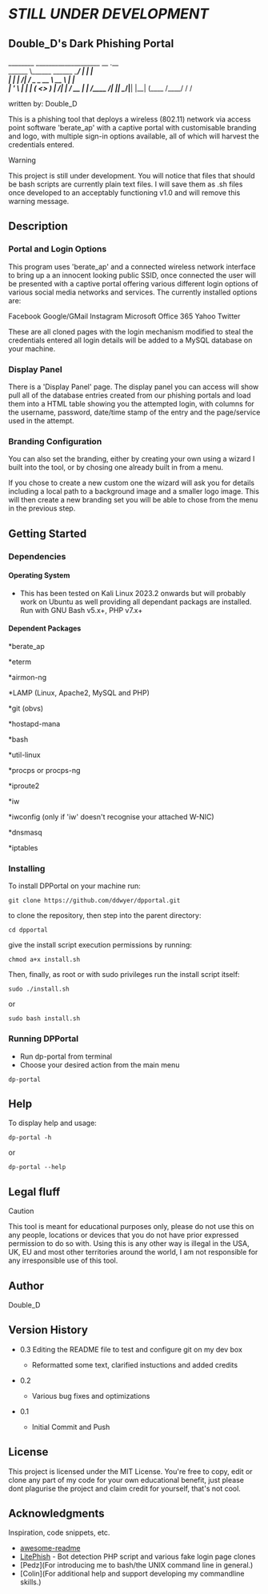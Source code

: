 # ***STILL UNDER DEVELOPMENT***

## Double_D's Dark Phishing Portal


________ ____________________              __         .__   
\______ \\______   \______   \____________/  |______  |  |  
 |    |  \|     ___/|     ___/  _ \_  __ \   __\__  \ |  |  
 |    '   \    |    |    |  (  <_> )  | \/|  |  / __ \|  |__
/_______  /____|    |____|   \____/|__|   |__| (____  /____/
        \/                                          \/      


  written by: Double_D



This is a phishing tool that deploys a wireless (802.11) network via access 
point software 'berate_ap' with a captive portal with customisable branding
and logo, with multiple sign-in options available, all of which will harvest
the credentials entered.

> [!WARNING]
> This project is still under development. You will notice that files that should be bash scripts are currently plain text files. I will save them as .sh files once developed to an acceptably functioning v1.0 and will remove this warning message.

## Description

### Portal and Login Options

This program uses 'berate_ap' and a connected wireless network interface to
bring up a an innocent looking public SSID, once connected the user will be
presented with a captive portal offering various different login options of
various social media networks and services. The currently installed options
are:

Facebook
Google/GMail
Instagram
Microsoft Office 365
Yahoo
Twitter

These are all cloned pages with the login mechanism modified to steal the 
credentials entered all login details will be added to a MySQL database on
your machine.

### Display Panel

There is a 'Display Panel' page. The display panel you can access will show
pull all of the database entries created from our phishing portals and load
them into a HTML table showing you the attempted login, with columns for the
username, password, date/time stamp of the entry and the page/service used in
the attempt.

### Branding Configuration

You can also set the branding, either by creating your own using a wizard I
built into the tool, or by chosing one already built in from a menu.

If you chose to create a new custom one the wizard will ask you for details 
including a local path to a background image and a smaller logo image.
This will then create a new branding set you will be able to chose from the 
menu in the previous step.


## Getting Started

### Dependencies

#### Operating System
* This has been tested on Kali Linux 2023.2 onwards but will probably work 
on Ubuntu as well providing all dependant packags are installed. Run with 
GNU Bash v5.x+, PHP v7.x+

#### Dependent Packages

*berate_ap 

*eterm

*airmon-ng

*LAMP (Linux, Apache2, MySQL and PHP)

*git (obvs) 

*hostapd-mana

*bash

*util-linux

*procps or procps-ng

*iproute2

*iw

*iwconfig (only if 'iw' doesn't recognise your attached W-NIC)

*dnsmasq

*iptables


### Installing

To install DPPortal on your machine run:
```
git clone https://github.com/ddwyer/dpportal.git
```
to clone the repository, then step into the parent directory:
```
cd dpportal
```
give the install script execution permissions by running:
```
chmod a+x install.sh
```
Then, finally, as root or with sudo privileges run the install script itself:
```
sudo ./install.sh
```
or
```
sudo bash install.sh
```

### Running DPPortal

* Run dp-portal from terminal
* Choose your desired action from the main menu

```
dp-portal
```

## Help

To display help and usage:
```
dp-portal -h
```
or
```
dp-portal --help
```

## Legal fluff

> [!CAUTION]
> This tool is meant for educational purposes only, please do not use this on any people, locations or devices that you do not have prior expressed permission to do so with. Using this is any other way is illegal in the USA, UK, EU and most other territories around the world, I am not responsible for any irresponsible use of this tool.


## Author

Double_D

## Version History

* 0.3 Editing the README file to test and configure git on my dev box
	* Reformatted some text, clarified instuctions and added credits

* 0.2
    * Various bug fixes and optimizations

* 0.1
    * Initial Commit and Push

## License

This project is licensed under the MIT License. You're free to copy, edit or clone 
any part of my code for your own educational benefit, just please dont plagurise 
the project and claim credit for yourself, that's not cool.

## Acknowledgments

Inspiration, code snippets, etc.
* [awesome-readme](https://github.com/matiassingers/awesome-readme)
* [LitePhish](https://github.com/DarkSecsDevelopers/LitePhish) - Bot detection PHP script and various fake login page clones
* [Pedz](For introducing me to bash/the UNIX command line in general.)
* [Colin](For additional help and support developing my commandline skills.)